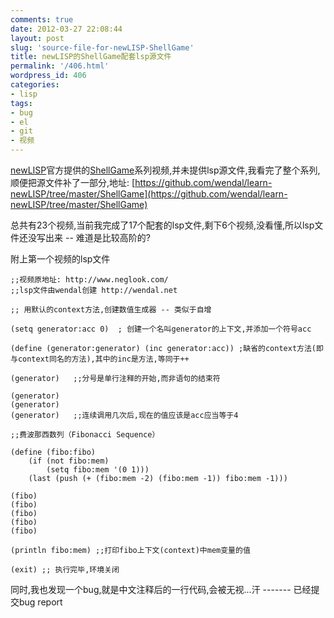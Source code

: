 ```yaml
---
comments: true
date: 2012-03-27 22:08:44
layout: post
slug: 'source-file-for-newLISP-ShellGame'
title: newLISP的ShellGame配套lsp源文件
permalink: '/406.html'
wordpress_id: 406
categories:
- lisp
tags:
- bug
- el
- git
- 视频
---
```


[newLISP](http://www.newlisp.org/)官方提供的[ShellGame](http://www.neglook.com/?Shell_Games)系列视频,并未提供lsp源文件,我看完了整个系列,顺便把源文件补了一部分,地址:
[https://github.com/wendal/learn-newLISP/tree/master/ShellGame](https://github.com/wendal/learn-newLISP/tree/master/ShellGame)

总共有23个视频,当前我完成了17个配套的lsp文件,剩下6个视频,没看懂,所以lsp文件还没写出来 -- 难道是比较高阶的?

附上第一个视频的lsp文件

    ;;视频原地址: http://www.neglook.com/
    ;;lsp文件由wendal创建 http://wendal.net
    
    ;; 用默认的context方法,创建数值生成器 -- 类似于自增
    
    (setq generator:acc 0)  ; 创建一个名叫generator的上下文,并添加一个符号acc
    
    (define (generator:generator) (inc generator:acc)) ;缺省的context方法(即与context同名的方法),其中的inc是方法,等同于++
    
    (generator)   ;;分号是单行注释的开始,而非语句的结束符
    
    (generator) 
    (generator)
    (generator)   ;;连续调用几次后,现在的值应该是acc应当等于4
    
    ;;费波那西数列（Fibonacci Sequence）
    
    (define (fibo:fibo) 
    	(if (not fibo:mem) 
    		(setq fibo:mem '(0 1))) 
    	(last (push (+ (fibo:mem -2) (fibo:mem -1)) fibo:mem -1)))
    
    (fibo)
    (fibo)
    (fibo)
    (fibo)
    (fibo)
    
    (println fibo:mem) ;;打印fibo上下文(context)中mem变量的值
    
    (exit) ;; 执行完毕,环境关闭
    
同时,我也发现一个bug,就是中文注释后的一行代码,会被无视...汗 ------- 已经提交bug report
